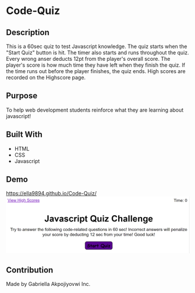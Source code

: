 # Code-Quiz
## Description
This is a 60sec quiz to test Javascript knowledge. The quiz starts when the "Start Quiz" button is hit. The timer also starts and runs throughout the quiz. Every wrong anser deducts 12pt from the player's overall score. The player's score is how much time they have left when they finish the quiz. If the time runs out before the player finishes, the quiz ends. High scores are recorded on the Highscore page.
## Purpose
To help web development students reinforce what they are learning about javascript!
## Built With
- HTML
- CSS
- Javascript
## Demo
https://ella9894.github.io/Code-Quiz/
![Quiz screenshot](./assets/images/Quiz%20Screenshot.png)
## Contribution
Made by Gabriella Akpojiyovwi Inc.